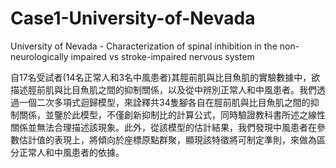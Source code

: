# Case1-University-of-Nevada

University of Nevada - Characterization of spinal inhibition in the non-neurologically impaired vs stroke-impaired nervous system

自17名受試者(14名正常人和3名中風患者)其脛前肌與比目魚肌的實驗數據中，欲描述脛前肌與比目魚肌之間的抑制關係，以及從中辨別正常人和中風患者。我們透過一個二次多項式迴歸模型，來詮釋共34隻腳各自在脛前肌與比目魚肌之間的抑制關係，並鑒於此模型，不僅創新抑制比的計算公式，同時驗證教科書所述之線性關係並無法合理描述該現象。此外，從該模型的估計結果，我們發現中風患者在參數估計值的表現上，將傾向於座標原點群聚，顯現該特徵將可制定準則，來做為區分正常人和中風患者的依據。
